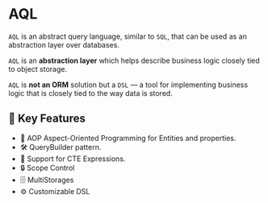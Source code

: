 # AQL

`AQL` is an abstract query language, similar to `SQL`, 
that can be used as an abstraction layer over databases.

`AQL` is an **abstraction layer** which helps describe business logic closely tied to object storage. 

`AQL` is **not an ORM** solution but a `DSL` — a tool for implementing business logic 
that is closely tied to the way data is stored.

## 🚀 Key Features

* 🧩 AOP Aspect-Oriented Programming for Entities and properties.
* 🛠 QueryBuilder pattern.
* 📐 Support for CTE Expressions.
* 🔒 Scope Control
* 🗄️ MultiStorages
* ⚙️ Customizable DSL
